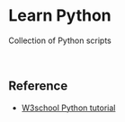 # Learn Python

Collection of Python scripts

<br />

## Reference

- [W3school Python tutorial](https://www.w3schools.com/python/default.asp)
